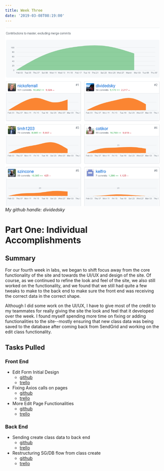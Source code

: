 ```yaml
---
title: Week Three
date: '2019-03-08T08:19:00'
---
```


![Contributions](./contributions.png)
*My github handle: dividedsky*

# Part One: Individual Accomplishments
## Summary

For our fourth week in labs, we began to shift focus away from the core functionality of the site and towards the UI/UX and design of the site. Of course, as we continued to refine the look and feel of the site, we also still worked on the functionality, and we found that we still had quite a few tweaks to make to the back end to make sure the front end was receiving the correct data in the correct shape.

Although I did some work on the UI/UX, I have to give most of the credit to my teammates for really giving the site the look and feel that it developed over the week. I found myself spending more time on fixing or adding functionalities to the site--mostly ensuring that new class data was being saved to the database after coming back from SendGrid and working on the edit class functionality.

## Tasks Pulled
### Front End
* Edit Form Initial Design
  * [github]('https://github.com/Lambda-School-Labs/labs10-student-follow/pull/98')
  * [trello]('https://trello.com/c/mAg63AYY/93-edit-class-styling-and-logic')
* Fixing Axios calls on pages
  * [github]('https://github.com/Lambda-School-Labs/labs10-student-follow/pull/108')
  * [trello]('https://trello.com/c/Vkmo9pYA/120-update-axios-calls')
* More Edit Page Functionalities
  * [github]('https://github.com/Lambda-School-Labs/labs10-student-follow/pull/115')
  * [trello]('https://trello.com/c/mAg63AYY/93-edit-class-styling-and-logic')

### Back End
* Sending create class data to back end
  * [github]('https://github.com/Lambda-School-Labs/labs10-student-follow/pull/107')
  * [trello]('https://trello.com/c/f5Fem0Aq/87-adding-db-into-sendgrid-flow')
* Restructuring SG/DB flow from class create 
  * [github]('https://github.com/Lambda-School-Labs/labs10-student-follow/pull/123')
  * [trello]('https://trello.com/c/PbyyANUM/116-fix-save-to-db-on-classcreate')
